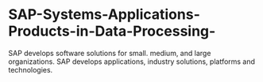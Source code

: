 # SAP-Systems-Applications-Products-in-Data-Processing-
SAP develops software solutions for small. medium, and large organizations.
SAP develops applications, industry solutions, platforms and technologies.
